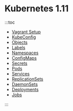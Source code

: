 # Kubernetes 1.11

:::toc
* [Vagrant Setup](vagrant.md)
* [KubeConfig](kubeconfig.md)
* [Objects](objects.md)
* [Labels](labels.md)
* [Namespaces](namespaces.md)
* [ConfigMaps](configmaps.md)
* [Secrets](secrets.md)
* [Pods](pods.md)
* [Services](services.md)
* [ReplicationSets](replicationsets.md)
* [DaemonSets](daemonsets.md)
* [Deployments](deployments.md)
* [Jobs](jobs.md)

:::
